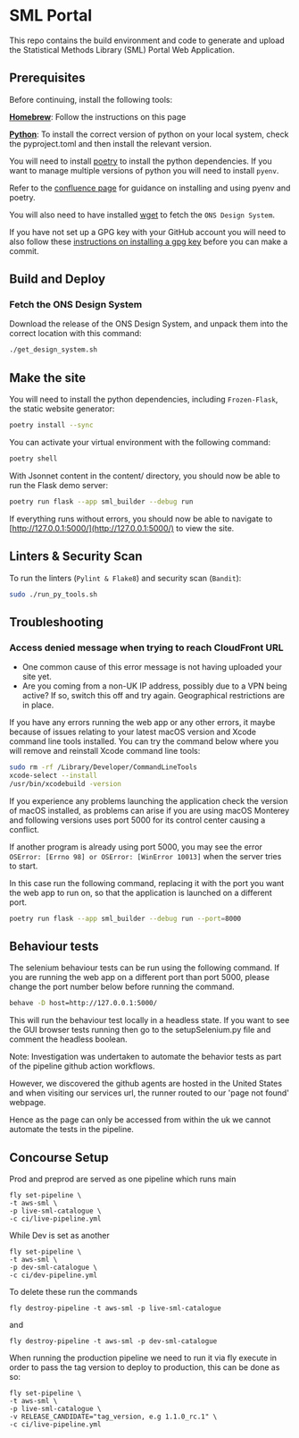 # SML Portal

This repo contains the build environment and code to generate and upload the Statistical Methods Library (SML) Portal Web Application.

## Prerequisites

Before continuing, install the following tools:

[**Homebrew**](https://brew.sh/): Follow the instructions on this page

[**Python**](https://www.python.org/downloads/macos/): To install the correct version of python on your local system, check the pyproject.toml and then install the relevant version.

You will need to install [poetry](https://python-poetry.org/docs/#installing-with-the-official-installer) to install the python dependencies. If you want to manage multiple versions of python you will need to install `pyenv`.

Refer to the [confluence page](https://confluence.ons.gov.uk/display/ESD/Guide+on+using+pipenv%2C+pyenv%2C+poetry+and+venv) for guidance on installing and using pyenv and poetry.

You will also need to have installed [wget](https://formulae.brew.sh/formula/wget) to fetch the `ONS Design System`.

If you have not set up a GPG key with your GitHub account you will need to also follow these [instructions on installing a gpg key](https://confluence.ons.gov.uk/display/ESD/Guide+on+adding+GPG+keys+and+signing+commits) before you can make a commit.

## Build and Deploy

### Fetch the ONS Design System

Download the release of the ONS Design System, and unpack them into the correct location with this command:

```bash
./get_design_system.sh
```

## Make the site

You will need to install the python dependencies, including `Frozen-Flask`, the static website generator:

```bash
poetry install --sync
```

You can activate your virtual environment with the following command:

```bash
poetry shell
```

With Jsonnet content in the content/ directory, you should now be able to run the Flask demo server:

```bash
poetry run flask --app sml_builder --debug run
```

If everything runs without errors, you should now be able to navigate to [http://127.0.0.1:5000/](http://127.0.0.1:5000/) to view the site.

## Linters & Security Scan

To run the linters (`Pylint & Flake8`) and security scan (`Bandit`):

```bash
sudo ./run_py_tools.sh
```

## Troubleshooting

### Access denied message when trying to reach CloudFront URL

- One common cause of this error message is not having uploaded your site yet.
- Are you coming from a non-UK IP address, possibly due to a VPN being active? If so, switch this off and try again. Geographical restrictions are in place.

If you have any errors running the web app or any other errors, it maybe because of issues relating to your latest macOS version and Xcode command line tools installed. You can try the command below where you will remove and reinstall Xcode command line tools:

```bash
sudo rm -rf /Library/Developer/CommandLineTools
xcode-select --install
/usr/bin/xcodebuild -version
```

If you experience any problems launching the application check the version of macOS installed, as problems can arise if you are using macOS Monterey and following versions uses port 5000 for its control center causing a conflict.

If another program is already using port 5000, you may see the error ```OSError: [Errno 98] or OSError: [WinError 10013]``` when the server tries to start.

In this case run the following command, replacing it with the port you want the web app to run on, so that the application is launched on a different port.

```bash
poetry run flask --app sml_builder --debug run --port=8000
```

## Behaviour tests

The selenium behaviour tests can be run using the following command. If you are running the web app on a different port than port 5000, please change the port number below before running the command.

```bash
behave -D host=http://127.0.0.1:5000/
```

This will run the behaviour test locally in a headless state. If you want to see the GUI browser tests running then go to the setupSelenium.py file and comment the headless boolean.

Note: Investigation was undertaken to automate the behavior tests as part of the pipeline github action workflows.

However, we discovered the github agents are hosted in the United States and when visiting our services url, the runner routed to our 'page not found' webpage.

Hence as the page can only be accessed from within the uk we cannot automate the tests in the pipeline.

## Concourse Setup

Prod and preprod are served as one pipeline which runs main

```shell
fly set-pipeline \
-t aws-sml \
-p live-sml-catalogue \
-c ci/live-pipeline.yml
```

While Dev is set as another

```shell
fly set-pipeline \
-t aws-sml \
-p dev-sml-catalogue \
-c ci/dev-pipeline.yml
```

To delete these run the commands

```shell
fly destroy-pipeline -t aws-sml -p live-sml-catalogue
```

and

```shell
fly destroy-pipeline -t aws-sml -p dev-sml-catalogue
```

When running the production pipeline we need to run it via fly execute in order to pass the tag version
to deploy to production, this can be done as so:

```shell
fly set-pipeline \
-t aws-sml \
-p live-sml-catalogue \
-v RELEASE_CANDIDATE="tag_version, e.g 1.1.0_rc.1" \
-c ci/live-pipeline.yml
```
